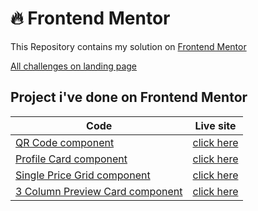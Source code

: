 # 🔥 Frontend Mentor

This Repository contains my solution on <a href="https://www.frontendmentor.io/">Frontend Mentor</a> <br>

[All challenges on landing page](https://bagas-defandi-frontend-mentor.netlify.app/)

## Project i've done on Frontend Mentor

| Code                                                                                                                            | Live site                                                                                        |
| ------------------------------------------------------------------------------------------------------------------------------- | ------------------------------------------------------------------------------------------------ |
| [QR Code component](https://github.com/bagas-defandi/Frontend-Mentor/tree/master/QR-code-component)                             | [click here](https://bagas-defandi-frontend-mentor.netlify.app/qr-code-component/)               |
| [Profile Card component](https://github.com/bagas-defandi/Frontend-Mentor/tree/master/profile-card-component)                   | [click here](https://bagas-defandi-frontend-mentor.netlify.app/profile-card-component/)          |
| [Single Price Grid component](https://github.com/bagas-defandi/Frontend-Mentor/tree/master/single-price-grid-component)         | [click here](https://bagas-defandi-frontend-mentor.netlify.app/single-price-grid-component/)     |
| [3 Column Preview Card component](https://github.com/bagas-defandi/Frontend-Mentor/tree/master/3-column-preview-card-component) | [click here](https://bagas-defandi-frontend-mentor.netlify.app/3-column-preview-card-component/) |
